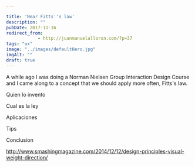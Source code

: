 ```yaml
---

title: 'Near Fitts''s law'
description: ""
pubDate: 2017-11-16
redirect_from: 
            - http://juanmanuelalloron.com/?p=37
tags: "ux"
image: "../images/defaultHero.jpg"
imgAlt: ""
draft: true
---
```

A while ago I was doing a Norman Nielsen Group Interaction Design Course and I came along to a concept that we should apply more often, Fitts's law.

Quien lo invento

Cual es la ley

Aplicaciones

Tips

Conclusion

http://www.smashingmagazine.com/2014/12/12/design-principles-visual-weight-direction/

